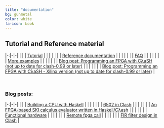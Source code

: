 ```yaml
---
title: "documentation"
bg: gunmetal
color: white
fa-icon: book
---
```

<h2>Tutorial and Reference material</h2>

|-:|-|-|
| <i class="fa fa-book text-white fa-lg"></i> | | [Tutorial](http://hackage.haskell.org/package/clash-prelude/docs/Clash-Tutorial.html) |
| | |
| <i class="fa fa-book text-white fa-lg"></i> | | [Reference documentation](http://hackage.haskell.org/package/clash-prelude/docs/Clash-Prelude.html) |
| | |
| <i class="fa fa-github-square text-white fa-lg"></i> | | [FAQ](https://github.com/clash-lang/clash-compiler/wiki/FAQ) |
| | |
| <i class="fa fa-book text-white fa-lg"></i> | | [More examples](http://hackage.haskell.org/package/clash-prelude/docs/Clash-Examples.html) |
| | |
| <i class="fa fa-globe text-white fa-lg"></i> | | [Blog post: Programming an FPGA with CλaSH (not up to date for clash-0.99 or later)](http://christiaanb.github.io/posts/clash-fpga-starter/) |
| | |
| <i class="fa fa-globe text-white fa-lg"></i> | | [Blog post: Programming an FPGA with CλaSH - Xilinx version (not up to date for clash-0.99 or later)](http://catherineh.github.io/programming/2016/12/26/haskell-on-a-xilinx-fpga) |

<br>
<h3>Blog posts:</h3>

|-:|-|-|
| <i class="fa fa-globe text-white fa-lg"></i> | | [Building a CPU with Haskell](http://yager.io/CPU/CPU1.html) |
| | |
| <i class="fa fa-globe text-white fa-lg"></i> | | [6502 in Clash](http://polygonalhell.blogspot.com/2015/09/haskell-and-hardware.html) |
| | |
| <i class="fa fa-globe text-white fa-lg"></i> | | [An FPGA-based SKI calculus evaluator written in Haskell/Cλash](http://yager.io/HaSKI/HaSKI.html) |
| | |
| <i class="fa fa-globe text-white fa-lg"></i> | | [Functional hardware](http://rahne.si/programming/2016/02/28/funcional-hadware.html) |
| | |
| <i class="fa fa-globe text-white fa-lg"></i> | | [Remote fpga call](http://rahne.si/programming/clash/fpga/2016/02/28/remote-core-call.html) |
| | |
| <i class="fa fa-globe text-white fa-lg"></i> | | [FIR filter design in Clash](http://adamwalker.github.io/Filter-Design-in-Clash/) |
